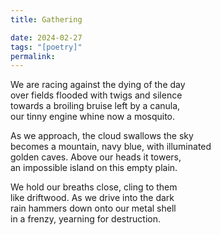 ```yaml
---
title: Gathering

date: 2024-02-27
tags: "[poetry]"
permalink:
---
```


We are racing against the dying of the day    
over fields flooded with twigs and silence  
towards a broiling bruise left by a canula,   
our tinny engine whine now a mosquito.   

As we approach, the cloud swallows the sky  
becomes a mountain, navy blue, with illuminated    
golden caves. Above our heads it towers,    
an impossible island on this empty plain. 

We hold our breaths close, cling to them   
like driftwood. As we drive into the dark   
rain hammers down onto our metal shell    
in a frenzy,  yearning for destruction. 
